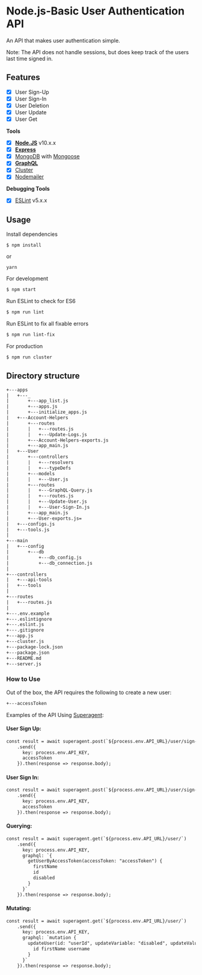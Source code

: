 # Node.js-Basic User Authentication API
An API that makes user authentication simple.

Note: The API does not handle sessions, but does keep track of the users last time signed in.

## Features
* [x] User Sign-Up
* [x] User Sign-In
* [x] User Deletion
* [x] User Update
* [x] User Get

**Tools**
* [x] **[Node.JS](https://nodejs.org)** v10.x.x
* [x] **[Express](https://github.com/expressjs/express)**
* [x] [MongoDB](https://www.mongodb.com/) with [Mongoose](https://github.com/Automattic/mongoose)
* [x] **[GraphQL](http://graphql.org/)**
* [x] [Cluster](https://nodejs.org/api/cluster.html)
* [x] [Nodemailer](https://github.com/nodemailer/nodemailer)

**Debugging Tools**
* [x] [ESLint](https://eslint.org/) v5.x.x

## Usage

Install dependencies
```
$ npm install
```
or
```
yarn
```

For development
```bash
$ npm start
```

Run ESLint to check for ES6
```bash
$ npm run lint
```

Run ESLint to fix all fixable errors
```bash
$ npm run lint-fix
```

For production
```bash
$ npm run cluster
```

## Directory structure
```txt
+---apps
|   +---_
|       +---app_list.js
|       +---apps.js
|       +---initialize_apps.js
|   +---Account-Helpers
|       +---routes
|       |   +---routes.js
|       |   +---Update-Logs.js
|       +---Account-Helpers-exports.js
|       +---app_main.js
|   +---User
|       +---controllers
|       |   +---resolvers
|       |   +---typeDefs
|       +---models
|       |   +---User.js
|       +---routes
|       |   +---GraphQL-Query.js
|       |   +---routes.js
|       |   +---Update-User.js
|       |   +---User-Sign-In.js
|       +---app_main.js
|       +---User-exports.js=
|   +---configs.js
|   +---tools.js
|
+---main
|   +---config
|       +---db
|           +---db_config.js
|           +---db_connection.js
|
+---controllers
|   +---api-tools
|   +---tools
|
+---routes
|   +---routes.js
|
+---.env.example
+---.eslintignore
+---.eslint.js
+---.gitignore
+---app.js
+---cluster.js
+---package-lock.json
+---package.json
+---README.md
+---server.js
```

### How to Use

Out of the box, the API requires the following to create a new user:
```txt
+---accessToken
```


Examples of the API Using [Superagent](https://www.npmjs.com/package/superagent):

#### User Sign Up:
```txt
const result = await superagent.post(`${process.env.API_URL}/user/sign-in`)
    .send({
      key: process.env.API_KEY,
      accessToken
    }).then(response => response.body);
```

#### User Sign In:
```txt
const result = await superagent.post(`${process.env.API_URL}/user/sign-in`)
    .send({
      key: process.env.API_KEY,
      accessToken
    }).then(response => response.body);
```

#### Querying:
```txt
const result = await superagent.get(`${process.env.API_URL}/user/`)
    .send({
      key: process.env.API_KEY,
      graphql: `{
        getUserByAccessToken(accessToken: "accessToken") {
          firstName
          id
          disabled
        }
      }`
    }).then(response => response.body);
```

#### Mutating:
```txt
const result = await superagent.get(`${process.env.API_URL}/user/`)
    .send({
      key: process.env.API_KEY,
      graphql: `mutation {
        updateUser(id: "userId", updateVariable: "disabled", updateValue: "false") {
          id firstName username
        }
      }`
    }).then(response => response.body);
```
